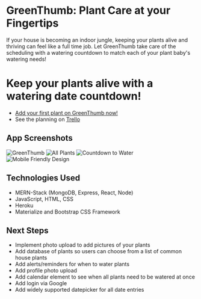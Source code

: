 # GreenThumb: Plant Care at your Fingertips

If your house is becoming an indoor jungle, keeping your plants alive and thriving can feel like a full time job. Let GreenThumb take care of the scheduling with a watering countdown to match each of your plant baby's watering needs!

# Keep your plants alive with a watering date countdown!
- [Add your first plant on GreenThumb now!](https://green-thumb.megahirtz.run/ "GreenThumb - Plant Care from your Phone")
- See the planning on [Trello](https://trello.com/b/Yf2pzEfS/greenthumb-react-app)

## App Screenshots
![GreenThumb](https://static.wixstatic.com/media/f12358_6db8dd58587b433c849d1891c79bbb15~mv2.png/v1/fill/w_358,h_615,al_c,q_85,usm_0.66_1.00_0.01/f12358_6db8dd58587b433c849d1891c79bbb15~mv2.webp)
![All Plants](https://static.wixstatic.com/media/f12358_a8cbdfb9729e4c5eb08a8cad60a5e438~mv2.png/v1/fill/w_358,h_615,al_c,q_85,usm_0.66_1.00_0.01/f12358_a8cbdfb9729e4c5eb08a8cad60a5e438~mv2.webp)
![Countdown to Water](https://static.wixstatic.com/media/f12358_22a2914f74d74042b68bbe1cbdd85c32~mv2.png/v1/fill/w_970,h_613,al_c,q_90,usm_0.66_1.00_0.01/f12358_22a2914f74d74042b68bbe1cbdd85c32~mv2.webp)
![Mobile Friendly Design](https://static.wixstatic.com/media/f12358_9d0b1f7e8e4b4ad39523c1c83c42f0a6~mv2.png/v1/fill/w_352,h_615,al_c,q_85,usm_0.66_1.00_0.01/f12358_9d0b1f7e8e4b4ad39523c1c83c42f0a6~mv2.webp)


## Technologies Used
- MERN-Stack (MongoDB, Express, React, Node)
- JavaScript, HTML, CSS
- Heroku
- Materialize and Bootstrap CSS Framework

## Next Steps
- Implement photo upload to add pictures of your plants
- Add database of plants so users can choose from a list of common house plants
- Add alerts/reminders for when to water plants
- Add profile photo upload
- Add calendar element to see when all plants need to be watered at once
- Add login via Google
- Add widely supported datepicker for all date entries
